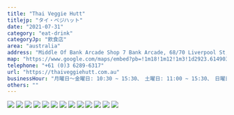 ```yaml
---
title: "Thai Veggie Hutt"
titlejp: "タイ・ベジハット"
date: "2021-07-31"
category: "eat-drink"
categoryJp: "飲食店"
area: "australia"
address: "Middle Of Bank Arcade Shop 7 Bank Arcade, 68/70 Liverpool St, Hobart TAS 7000"
map: "https://www.google.com/maps/embed?pb=!1m18!1m12!1m3!1d2923.614903662075!2d147.3253917753172!3d-42.88097167114921!2m3!1f0!2f0!3f0!3m2!1i1024!2i768!4f13.1!3m3!1m2!1s0xaa6e7584b249864f%3A0xead14eb12d0d808c!2sThai%20Veggie%20Hutt!5e0!3m2!1sja!2sjp!4v1686146556001!5m2!1sja!2sjp"
telephone: "+61 (0)3 6289-6317"
url: "https://thaiveggiehutt.com.au"
businessHour: "月曜日〜金曜日: 10:30 ~ 15:30、　土曜日: 11:00 ~ 15:30、　日曜日: 定休日"
others: ""
---
```


![](../images/posts/9/1.webp)
![](../images/posts/9/2.webp)
![](../images/posts/9/3.webp)
![](../images/posts/9/4.webp)
![](../images/posts/9/5.webp)
![](../images/posts/9/6.webp)
![](../images/posts/9/7.webp)
![](../images/posts/9/8.webp)
![](../images/posts/9/9.webp)
![](../images/posts/9/10.webp)
![](../images/posts/9/11.webp)
![](../images/posts/9/12.webp)
![](../images/posts/9/13.webp)
